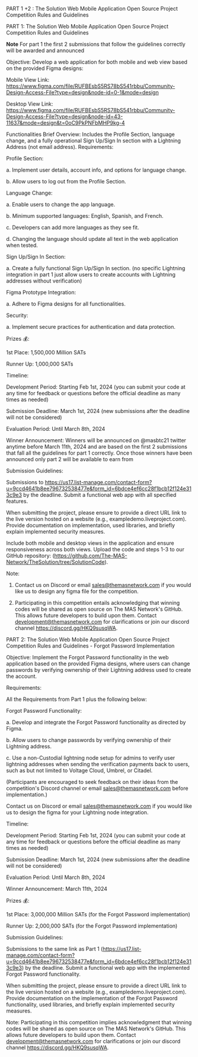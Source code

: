 PART 1 +2 : The Solution Web Mobile Application Open Source Project Competition Rules and Guidelines

PART 1: The Solution Web Mobile Application Open Source Project Competition Rules and Guidelines

**Note** For part 1 the first 2 submissions that follow the guidelines correctly will be awarded and announced 

Objective: Develop a web application for both mobile and web view based on the provided Figma designs:

Mobile View Link: https://www.figma.com/file/RUFBEsbS5RS78bS541rbbu/Community-Design-Access-File?type=design&node-id=0-1&mode=design

Desktop View Link: https://www.figma.com/file/RUFBEsbS5RS78bS541rbbu/Community-Design-Access-File?type=design&node-id=43-11637&mode=design&t=0oC9PkPNFbMHP9kg-4

Functionalities Brief Overview: Includes the Profile Section, language change, and a fully operational Sign Up/Sign In section with a Lightning Address (not email address). 
Requirements:

Profile Section:

a. Implement user details, account info, and options for language change.

b. Allow users to log out from the Profile Section.

Language Change:

a. Enable users to change the app language.

b. Minimum supported languages: English, Spanish, and French.

c. Developers can add more languages as they see fit.

d. Changing the language should update all text in the web application when tested.

Sign Up/Sign In Section:

a. Create a fully functional Sign Up/Sign In section.
(no specific Lightning integration in part 1 just allow users to create accounts with Lightning addresses without verification)

Figma Prototype Integration:

a. Adhere to Figma designs for all functionalities.

Security:

a. Implement secure practices for authentication and data protection.


Prizes 💰:

1st Place: 1,500,000 Million SATs

Runner Up: 1,000,000 SATs

Timeline:

Development Period: Starting Feb 1st, 2024 (you can submit your code at any time for feedback or questions before the official deadline as many times as needed)

Submission Deadline: March 1st, 2024 (new submissions after the deadline will not be considered)

Evaluation Period: Until March 8th, 2024

Winner Announcement: Winners will be announced on @masbtc21 twitter anytime before March 11th, 2024
 and are based on the first 2 submissions that fall all the guidelines for part 1 correctly. Once those winners have been announced only part 2 will be available to earn from 

Submission Guidelines:

Submissions to https://us17.list-manage.com/contact-form?u=9ccd4641b8ee796732538477e&form_id=6bdce4ef6cc28f1bcb12f124e313c9e3 by the deadline. Submit a functional web app with all specified features.

When submitting the project, please ensure to provide a direct URL link to the live version hosted on a website (e.g., exampledemo.liveproject.com). Provide documentation on implementation, used libraries, and briefly explain implemented security measures.

Include both mobile and desktop views in the application and ensure responsiveness across both views. Upload the code and steps 1-3 to our GitHub repository: (https://github.com/The-MAS-Network/TheSolution/tree/SolutionCode).

Note: 
1.	Contact us on Discord or email sales@themasnetwork.com if you would like us to design any figma file for the competition.

2.	Participating in this competition entails acknowledging that winning codes will be shared as open source on The MAS Network's GitHub. This allows future developers to build upon them. Contact development@themasnetwork.com for clarifications or join our discord channel https://discord.gg/HKQ9susqWA.

PART 2: The Solution Web Mobile Application Open Source Project Competition Rules and Guidelines - Forgot Password Implementation

Objective: Implement the Forgot Password functionality in the web application based on the provided Figma designs, where users can change passwords by verifying ownership of their Lightning address used to create the account.

Requirements:

All the Requirements from Part 1 plus the following below: 

Forgot Password Functionality:

a. Develop and integrate the Forgot Password functionality as directed by Figma.

b. Allow users to change passwords by verifying ownership of their Lightning address.

c. Use a non-Custodial lightning node setup for admins to verify user lightning addresses when sending the verification payments back to users, such as but not limited to Voltage Cloud, Umbrel, or Citadel. 

(Participants are encouraged to seek feedback on their ideas from the competition's Discord channel or email sales@themasnetwork.com before implementation.)

Contact us on Discord or email sales@themasnetwork.com if you would like us to design the figma for your Lightning node integration.

Timeline:

Development Period: Starting Feb 1st, 2024 (you can submit your code at any time for feedback or questions before the official deadline as many times as needed)

Submission Deadline: March 1st, 2024 (new submissions after the deadline will not be considered)

Evaluation Period: Until March 8th, 2024

Winner Announcement: March 11th, 2024

Prizes 💰:

1st Place: 3,000,000 Million SATs (for the Forgot Password implementation)

Runner Up: 2,000,000 SATs (for the Forgot Password implementation)

Submission Guidelines:

Submissions to the same link as Part 1 (https://us17.list-manage.com/contact-form?u=9ccd4641b8ee796732538477e&form_id=6bdce4ef6cc28f1bcb12f124e313c9e3) by the deadline. Submit a functional web app with the implemented Forgot Password functionality.

When submitting the project, please ensure to provide a direct URL link to the live version hosted on a website (e.g., exampledemo.liveproject.com). Provide documentation on the implementation of the Forgot Password functionality, used libraries, and briefly explain implemented security measures.

Note: Participating in this competition implies acknowledgment that winning codes will be shared as open source on The MAS Network's GitHub. This allows future developers to build upon them. Contact development@themasnetwork.com for clarifications or join our discord channel https://discord.gg/HKQ9susqWA.
